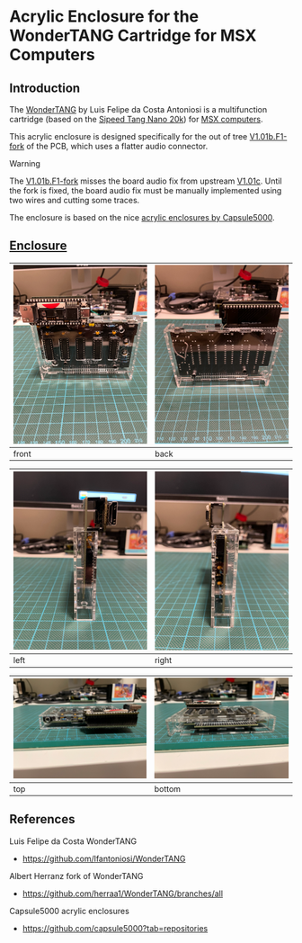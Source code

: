 # Acrylic Enclosure for the WonderTANG Cartridge for MSX Computers

## Introduction

The [WonderTANG](https://github.com/lfantoniosi/WonderTANG) by Luis Felipe da Costa Antoniosi is a multifunction cartridge (based on the [Sipeed Tang Nano 20k](https://wiki.sipeed.com/hardware/en/tang/tang-nano-20k/nano-20k.html)) for [MSX computers](https://en.wikipedia.org/wiki/MSX).

This acrylic enclosure is designed specifically for the out of tree [V1.01b.F1-fork](https://github.com/herraa1/WonderTANG/tree/topic/release-V1.01b.F1-fork) of the PCB, which uses a flatter audio connector.

> [!WARNING]
> The [V1.01b.F1-fork](https://github.com/herraa1/WonderTANG/tree/topic/release-V1.01b.F1-fork) misses the board audio fix from upstream [V1.01c](https://github.com/lfantoniosi/WonderTANG/commits/main/).
> Until the fork is fixed, the board audio fix must be manually implemented using two wires and cutting some traces.
>

The enclosure is based on the nice [acrylic enclosures by Capsule5000](https://github.com/capsule5000/CARTRIDGE_METHACRYLATE_MSX-EEPROM-Cartridge-64k).

## [Enclosure](enclosure/)

|[<img src="images/msx-wondertang-enclosure-front-IMG_5990.png" width="256"/>](images/msx-wondertang-enclosure-front-IMG_5990.png)|[<img src="images/msx-wondertang-enclosure-back-IMG_5991.png" width="256"/>](images/msx-wondertang-enclosure-back-IMG_5991.png)|
|-|-|
|front|back|

|[<img src="images/msx-wondertang-enclosure-left-IMG_5988.png" width="256"/>](images/msx-wondertang-enclosure-left-IMG_5988.png)|[<img src="images/msx-wondertang-enclosure-right-IMG_5989.png" width="256"/>](images/msx-wondertang-enclosure-right-IMG_5989.png)|
|-|-|
|left|right|

|[<img src="images/msx-wondertang-enclosure-top-IMG_5993.png" width="256"/>](images/msx-wondertang-enclosure-top-IMG_5993.png)|[<img src="images/msx-wondertang-enclosure-bottom-IMG_5992.png" width="256"/>](iimages/msx-wondertang-enclosure-bottom-IMG_5992.png)|
|-|-|
|top|bottom|

## References

Luis Felipe da Costa WonderTANG
* https://github.com/lfantoniosi/WonderTANG

Albert Herranz fork of WonderTANG
* https://github.com/herraa1/WonderTANG/branches/all

Capsule5000 acrylic enclosures
* https://github.com/capsule5000?tab=repositories

